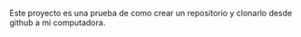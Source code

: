Este proyecto es una prueba de como crear un repositorio y clonarlo desde github 
a mi computadora.
